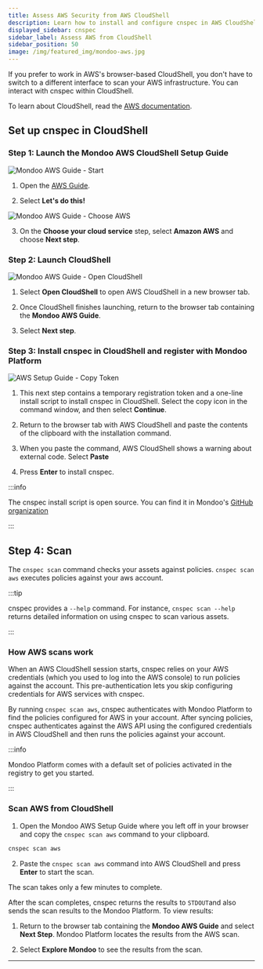 ```yaml
---
title: Assess AWS Security from AWS CloudShell
description: Learn how to install and configure cnspec in AWS CloudShell to run security scans against your AWS account.
displayed_sidebar: cnspec
sidebar_label: Assess AWS from CloudShell
sidebar_position: 50
image: /img/featured_img/mondoo-aws.jpg
---
```


If you prefer to work in AWS's browser-based CloudShell, you don't have to switch to a different interface to scan your AWS infrastructure. You can interact with cnspec within CloudShell.

To learn about CloudShell, read the [AWS documentation](https://docs.aws.amazon.com/cloudshell/latest/userguide/welcome.html).

## Set up cnspec in CloudShell

### Step 1: Launch the Mondoo AWS CloudShell Setup Guide

![Mondoo AWS Guide - Start](/img/cnspec/aws/aws-guide-start.png)

1. Open the <a href="https://console.mondoo.com/aws-guide" target="_blank">AWS Guide</a>.

2. Select **Let's do this!**

![Mondoo AWS Guide - Choose AWS](/img/cnspec/aws/cs-choose-aws.png)

3. On the **Choose your cloud service** step, select **Amazon AWS** and choose **Next step**.

### Step 2: Launch CloudShell

![Mondoo AWS Guide - Open CloudShell](/img/cnspec/aws/cs-open-cs.png)

1. Select **Open CloudShell** to open AWS CloudShell in a new browser tab.

2. Once CloudShell finishes launching, return to the browser tab containing the **Mondoo AWS Guide**.

3. Select **Next step**.

### Step 3: Install cnspec in CloudShell and register with Mondoo Platform

![AWS Setup Guide - Copy Token](/img/cnspec/aws/cs-token.png)

1. This next step contains a temporary registration token and a one-line install script to install cnspec in CloudShell. Select the copy icon in the command window, and then select **Continue**.

2. Return to the browser tab with AWS CloudShell and paste the contents of the clipboard with the installation command.

3. When you paste the command, AWS CloudShell shows a warning about external code. Select **Paste**

4. Press **Enter** to install cnspec.

:::info

The cnspec install script is open source. You can find it in Mondoo's [GitHub organization](https://github.com/mondoohq/installer)

:::

## Step 4: Scan

The `cnspec scan` command checks your assets against policies. `cnspec scan aws` executes policies against your aws account.

:::tip

cnspec provides a `--help` command. For instance, `cnspec scan --help` returns detailed information on using cnspec to scan various assets.

:::

### How AWS scans work

When an AWS CloudShell session starts, cnspec relies on your AWS credentials (which you used to log into the AWS console) to run policies against the account. This pre-authentication lets you skip configuring credentials for AWS services with cnspec.

By running `cnspec scan aws`, cnspec authenticates with Mondoo Platform to find the policies configured for AWS in your account. After syncing policies, cnspec authenticates against the AWS API using the configured credentials in AWS CloudShell and then runs the policies against your account.

:::info

Mondoo Platform comes with a default set of policies activated in the registry to get you started.

:::

### Scan AWS from CloudShell

1. Open the Mondoo AWS Setup Guide where you left off in your browser and copy the `cnspec scan aws` command to your clipboard.

```bash
cnspec scan aws
```

2. Paste the `cnspec scan aws` command into AWS CloudShell and press **Enter** to start the scan.

The scan takes only a few minutes to complete.

After the scan completes, cnspec returns the results to `STDOUT`and also sends the scan results to the Mondoo Platform. To view results:

1. Return to the browser tab containing the **Mondoo AWS Guide** and select **Next Step**. Mondoo Platform locates the results from the AWS scan.

2. Select **Explore Mondoo** to see the results from the scan.

---
